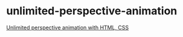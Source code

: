 # unlimited-perspective-animation
[Unlimited perspective animation with HTML, CSS](https://youtu.be/-vWGMQUHnVs)
